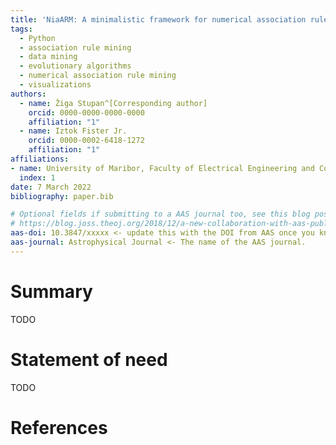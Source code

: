 ```yaml
---
title: 'NiaARM: A minimalistic framework for numerical association rule mining'
tags:
  - Python
  - association rule mining
  - data mining
  - evolutionary algorithms
  - numerical association rule mining
  - visualizations
authors:
  - name: Žiga Stupan^[Corresponding author]
    orcid: 0000-0000-0000-0000
    affiliation: "1"
  - name: Iztok Fister Jr.
    orcid: 0000-0002-6418-1272
    affiliation: "1"
affiliations:
- name: University of Maribor, Faculty of Electrical Engineering and Computer Science
  index: 1
date: 7 March 2022
bibliography: paper.bib

# Optional fields if submitting to a AAS journal too, see this blog post:
# https://blog.joss.theoj.org/2018/12/a-new-collaboration-with-aas-publishing
aas-doi: 10.3847/xxxxx <- update this with the DOI from AAS once you know it.
aas-journal: Astrophysical Journal <- The name of the AAS journal.
---
```


# Summary

TODO

# Statement of need

TODO

# References
